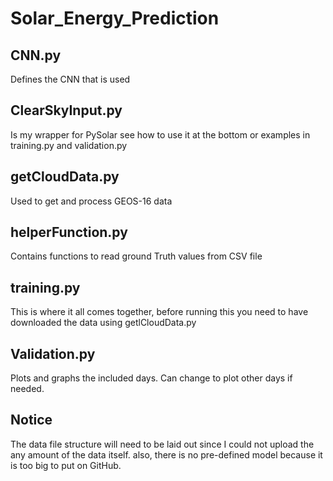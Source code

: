 # Solar_Energy_Prediction
## CNN.py 
Defines the CNN that is used
## ClearSkyInput.py 
Is my wrapper for PySolar see how to use it at the bottom or examples in training.py and validation.py
## getCloudData.py 
Used to get and process GEOS-16 data
## helperFunction.py 
Contains functions to read ground Truth values from CSV file
## training.py 
This is where it all comes together, before running this you need to have downloaded the data using getlCloudData.py
## Validation.py 
Plots and graphs the included days. Can change to plot other days if needed.

## Notice
The data file structure will need to be laid out since I could not upload the any amount of the data itself. 
also, there is no pre-defined model because it is too big to put on GitHub.
